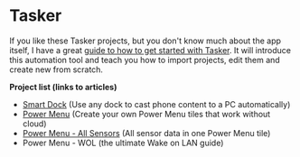 # Tasker
If you like these Tasker projects, but you don't know much about the app itself, I have a great [guide to how to get started with Tasker](https://notenoughtech.com/tasker/tasker-quick-start/). It will introduce this automation tool and teach you how to import projects, edit them and create new from scratch.

**Project list (links to articles)**

- [Smart Dock](https://notenoughtech.com/tasker/smart-dock/) (Use any dock to cast phone content to a PC automatically)
- [Power Menu](https://notenoughtech.com/tasker/android-power-menu-for-your-diy-smart-home/) (Create your own Power Menu tiles that work without cloud)
- [Power Menu - All Sensors](https://notenoughtech.com/tasker/power-menu-all-sensors/) (All sensor data in one Power Menu tile)
- Power Menu - WOL (the ultimate Wake on LAN guide)